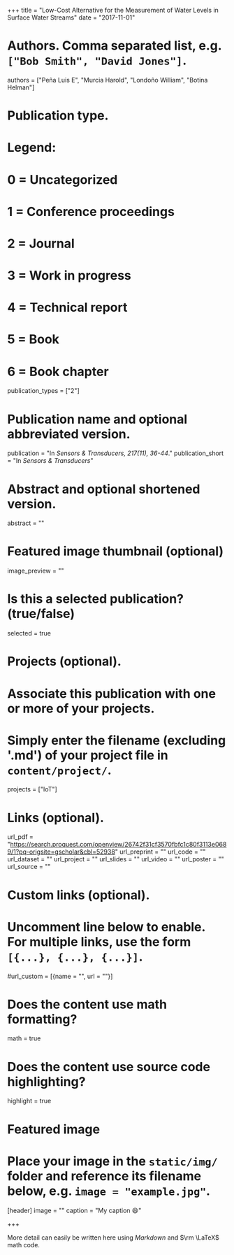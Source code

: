 +++
title = "Low-Cost Alternative for the Measurement of Water Levels in Surface Water Streams"
date = "2017-11-01"

# Authors. Comma separated list, e.g. `["Bob Smith", "David Jones"]`.
authors = ["Peña Luis E", "Murcia Harold", "Londoño William", "Botina Helman"]

# Publication type.
# Legend:
# 0 = Uncategorized
# 1 = Conference proceedings
# 2 = Journal
# 3 = Work in progress
# 4 = Technical report
# 5 = Book
# 6 = Book chapter
publication_types = ["2"]

# Publication name and optional abbreviated version.
publication = "In *Sensors & Transducers, 217(11), 36-44*."
publication_short = "In *Sensors & Transducers*"

# Abstract and optional shortened version.
abstract = ""

# Featured image thumbnail (optional)
image_preview = ""

# Is this a selected publication? (true/false)
selected = true

# Projects (optional).
#   Associate this publication with one or more of your projects.
#   Simply enter the filename (excluding '.md') of your project file in `content/project/`.
projects = ["IoT"]

# Links (optional).
url_pdf = "https://search.proquest.com/openview/26742f31cf3570fbfc1c80f3113e0689/1?pq-origsite=gscholar&cbl=52938"
url_preprint = ""
url_code = ""
url_dataset = ""
url_project = ""
url_slides = ""
url_video = ""
url_poster = ""
url_source = ""

# Custom links (optional).
#   Uncomment line below to enable. For multiple links, use the form `[{...}, {...}, {...}]`.
#url_custom = [{name = "", url = ""}]

# Does the content use math formatting?
math = true

# Does the content use source code highlighting?
highlight = true

# Featured image
# Place your image in the `static/img/` folder and reference its filename below, e.g. `image = "example.jpg"`.
[header]
image = ""
caption = "My caption :smile:"

+++

More detail can easily be written here using *Markdown* and $\rm \LaTeX$ math code.
